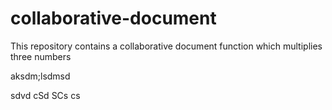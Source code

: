
# collaborative-document
This repository contains a collaborative document function which multiplies three numbers

aksdm;lsdmsd

sdvd
cSd
SCs
cs
